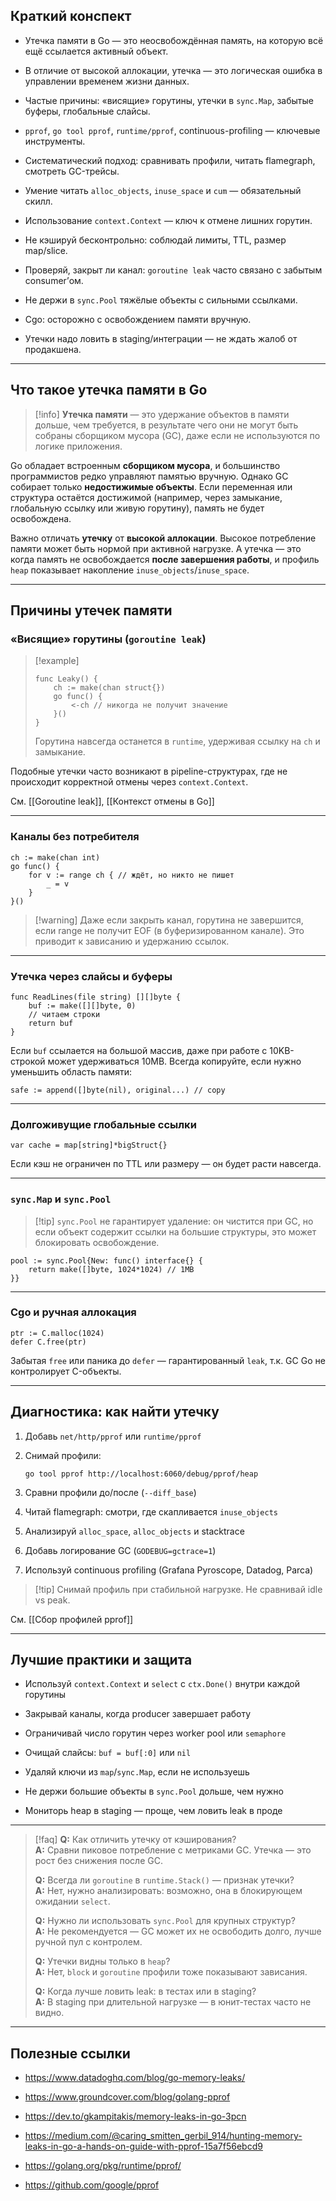 ## Краткий конспект

- Утечка памяти в Go — это неосвобождённая память, на которую всё ещё ссылается активный объект.
    
- В отличие от высокой аллокации, утечка — это логическая ошибка в управлении временем жизни данных.
    
- Частые причины: «висящие» горутины, утечки в `sync.Map`, забытые буферы, глобальные слайсы.
    
- `pprof`, `go tool pprof`, `runtime/pprof`, continuous-profiling — ключевые инструменты.
    
- Систематический подход: сравнивать профили, читать flamegraph, смотреть GC-трейсы.
    
- Умение читать `alloc_objects`, `inuse_space` и `cum` — обязательный скилл.
    
- Использование `context.Context` — ключ к отмене лишних горутин.
    
- Не кэшируй бесконтрольно: соблюдай лимиты, TTL, размер map/slice.
    
- Проверяй, закрыт ли канал: `goroutine leak` часто связано с забытым consumer’ом.
    
- Не держи в `sync.Pool` тяжёлые объекты с сильными ссылками.
    
- Cgo: осторожно с освобождением памяти вручную.
    
- Утечки надо ловить в staging/интеграции — не ждать жалоб от продакшена.
    

---

## Что такое утечка памяти в Go

> [!info] **Утечка памяти** — это удержание объектов в памяти дольше, чем требуется, в результате чего они не могут быть собраны сборщиком мусора (GC), даже если не используются по логике приложения.

Go обладает встроенным **сборщиком мусора**, и большинство программистов редко управляют памятью вручную. Однако GC собирает только **недостижимые объекты**. Если переменная или структура остаётся достижимой (например, через замыкание, глобальную ссылку или живую горутину), память не будет освобождена.

Важно отличать **утечку** от **высокой аллокации**. Высокое потребление памяти может быть нормой при активной нагрузке. А утечка — это когда память не освобождается **после завершения работы**, и профиль `heap` показывает накопление `inuse_objects`/`inuse_space`.

---

## Причины утечек памяти

### «Висящие» горутины (`goroutine leak`)

> [!example]
> 
> ```
> func Leaky() {
>     ch := make(chan struct{})
>     go func() {
>         <-ch // никогда не получит значение
>     }()
> }
> ```
> 
> Горутина навсегда останется в `runtime`, удерживая ссылку на `ch` и замыкание.

Подобные утечки часто возникают в pipeline-структурах, где не происходит корректной отмены через `context.Context`.

См. [[Goroutine leak]], [[Контекст отмены в Go]]

---

### Каналы без потребителя

```
ch := make(chan int)
go func() {
    for v := range ch { // ждёт, но никто не пишет
        _ = v
    }
}()
```

> [!warning] Даже если закрыть канал, горутина не завершится, если range не получит EOF (в буферизированном канале). Это приводит к зависанию и удержанию ссылок.

---

### Утечка через слайсы и буферы

```
func ReadLines(file string) [][]byte {
    buf := make([][]byte, 0)
    // читаем строки
    return buf
}
```

Если `buf` ссылается на большой массив, даже при работе с 10KB-строкой может удерживаться 10MB. Всегда копируйте, если нужно уменьшить область памяти:

```
safe := append([]byte(nil), original...) // copy
```

---

### Долгоживущие глобальные ссылки

```
var cache = map[string]*bigStruct{}
```

Если кэш не ограничен по TTL или размеру — он будет расти навсегда.

---

### `sync.Map` и `sync.Pool`

> [!tip] `sync.Pool` не гарантирует удаление: он чистится при GC, но если объект содержит ссылки на большие структуры, это может блокировать освобождение.

```
pool := sync.Pool{New: func() interface{} {
    return make([]byte, 1024*1024) // 1MB
}}
```

---

### Cgo и ручная аллокация

```
ptr := C.malloc(1024)
defer C.free(ptr)
```

Забытая `free` или паника до `defer` — гарантированный `leak`, т.к. GC Go не контролирует C-объекты.

---

## Диагностика: как найти утечку

1. Добавь `net/http/pprof` или `runtime/pprof`
    
2. Снимай профили:
    
    ```
    go tool pprof http://localhost:6060/debug/pprof/heap
    ```
    
3. Сравни профили до/после (`--diff_base`)
    
4. Читай flamegraph: смотри, где скапливается `inuse_objects`
    
5. Анализируй `alloc_space`, `alloc_objects` и stacktrace
    
6. Добавь логирование GC (`GODEBUG=gctrace=1`)
    
7. Используй continuous profiling (Grafana Pyroscope, Datadog, Parca)
    

> [!tip] Снимай профиль при стабильной нагрузке. Не сравнивай idle vs peak.

См. [[Сбор профилей pprof]]

---

## Лучшие практики и защита

- Используй `context.Context` и `select` с `ctx.Done()` внутри каждой горутины
    
- Закрывай каналы, когда producer завершает работу
    
- Ограничивай число горутин через worker pool или `semaphore`
    
- Очищай слайсы: `buf = buf[:0]` или `nil`
    
- Удаляй ключи из `map`/`sync.Map`, если не используешь
    
- Не держи большие объекты в `sync.Pool` дольше, чем нужно
    
- Мониторь heap в staging — проще, чем ловить leak в проде
    

---

> [!faq] **Q:** Как отличить утечку от кэширования?  
> **A:** Сравни пиковое потребление с метриками GC. Утечка — это рост без снижения после GC.
> 
> **Q:** Всегда ли `goroutine` в `runtime.Stack()` — признак утечки?  
> **A:** Нет, нужно анализировать: возможно, она в блокирующем ожидании `select`.
> 
> **Q:** Нужно ли использовать `sync.Pool` для крупных структур?  
> **A:** Не рекомендуется — GC может их не освободить долго, лучше ручной пул с контролем.
> 
> **Q:** Утечки видны только в `heap`?  
> **A:** Нет, `block` и `goroutine` профили тоже показывают зависания.
> 
> **Q:** Когда лучше ловить leak: в тестах или в staging?  
> **A:** В staging при длительной нагрузке — в юнит-тестах часто не видно.

---

## Полезные ссылки

- https://www.datadoghq.com/blog/go-memory-leaks/
    
- https://www.groundcover.com/blog/golang-pprof
    
- https://dev.to/gkampitakis/memory-leaks-in-go-3pcn
    
- https://medium.com/@caring_smitten_gerbil_914/hunting-memory-leaks-in-go-a-hands-on-guide-with-pprof-15a7f56ebcd9
    
- https://golang.org/pkg/runtime/pprof/
    
- https://github.com/google/pprof
